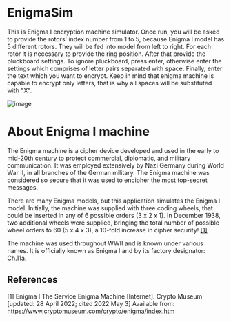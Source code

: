 # EnigmaSim
This is Enigma I encryption machine simulator. Once run, you will be asked to provide the rotors' index number from 1 to 5, because Enigma I model has 5 different rotors. They will be fed into model from left to right. For each rotor it is necessary to provide the ring position. After that provide the pluckboard settings. To ignore pluckboard, press enter, otherwise enter the settings which comprises of letter pairs separated with space. Finally, enter the text which you want to encrypt. Keep in mind that enigma machine is capable to encrypt only letters, that is why all spaces will be substituted with "X".

![image](https://user-images.githubusercontent.com/31374191/166457445-bbe12802-a7d4-4538-8338-821814010360.png)

# About Enigma I machine
The Enigma machine is a cipher device developed and used in the early to mid-20th century to protect commercial, 
diplomatic, and military communication. It was employed extensively by Nazi Germany during World War II, in all branches of the German military. 
The Enigma machine was considered so secure that it was used to encipher the most top-secret messages.

There are many Enigma models, but this application simulates the Enigma I model. Initially, the machine was supplied with three coding wheels, that could be 
inserted in any of 6 possible orders (3 x 2 x 1). In December 1938, two additional wheels were supplied, bringing the total number of possible wheel orders 
to 60 (5 x 4 x 3), a 10-fold increase in cipher security! [[1]](#1)


The machine was used throughout WWII and is known under various names. It is officially known as Enigma I and by its factory designator: Ch.11a.



## References
<a id="1">[1]</a> 
Enigma I The Service Enigma Machine [Internet].
Crypto Museum [updated: 28 April 2022; cited 2022 May 3]
Available from: https://www.cryptomuseum.com/crypto/enigma/index.htm
